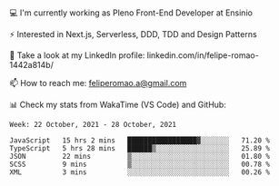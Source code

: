 💻 I'm currently working as Pleno Front-End Developer at Ensinio

⚡ Interested in Next.js, Serverless, DDD, TDD and Design Patterns

👥 Take a look at my LinkedIn profile: linkedin.com/in/felipe-romao-1442a814b/

📫 How to reach me: feliperomao.a@gmail.com

📊 Check my stats from WakaTime (VS Code) and GitHub:

<!--START_SECTION:waka-->
```text
Week: 22 October, 2021 - 28 October, 2021

JavaScript   15 hrs 2 mins   █████████████████▓░░░░░░░   71.20 % 
TypeScript   5 hrs 28 mins   ██████▒░░░░░░░░░░░░░░░░░░   25.89 % 
JSON         22 mins         ▒░░░░░░░░░░░░░░░░░░░░░░░░   01.80 % 
SCSS         9 mins          ▒░░░░░░░░░░░░░░░░░░░░░░░░   00.78 % 
XML          3 mins          ░░░░░░░░░░░░░░░░░░░░░░░░░   00.26 % 
```
<!--END_SECTION:waka-->
